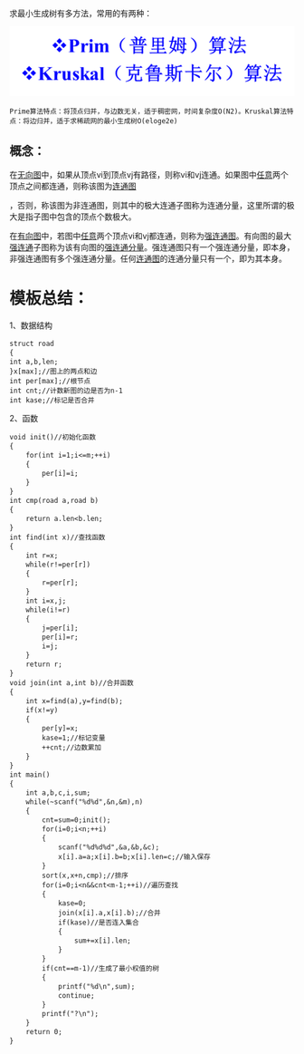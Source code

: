 求最小生成树有多方法，常用的有两种：

![](/assets/import1.png)

```
Prime算法特点：将顶点归并，与边数无关，适于稠密网，时间复杂度O(N2)。Kruskal算法特点：将边归并，适于求稀疏网的最小生成树O(eloge2e)    
```

## **概念：**

在[无向图](https://baike.baidu.com/item/%E6%97%A0%E5%90%91%E5%9B%BE/1680427)中，如果从顶点vi到顶点vj有路径，则称vi和vj连通。如果图中[任意](https://baike.baidu.com/item/%E4%BB%BB%E6%84%8F/26806)两个顶点之间都连通，则称该图为[连通图](https://baike.baidu.com/item/%E8%BF%9E%E9%80%9A%E5%9B%BE/6460995)

，否则，称该图为非连通图，则其中的极大连通子图称为连通分量，这里所谓的极大是指子图中包含的顶点个数极大。



在[有向图](https://baike.baidu.com/item/%E6%9C%89%E5%90%91%E5%9B%BE/1852743)中，若图中[任意](https://baike.baidu.com/item/%E4%BB%BB%E6%84%8F/26806)两个顶点vi和vj都连通，则称为[强连通图](https://baike.baidu.com/item/%E5%BC%BA%E8%BF%9E%E9%80%9A%E5%9B%BE/6769617)。有向图的最大[强连通](https://baike.baidu.com/item/%E5%BC%BA%E8%BF%9E%E9%80%9A/1131406)子图称为该有向图的[强连通分量](https://baike.baidu.com/item/%E5%BC%BA%E8%BF%9E%E9%80%9A%E5%88%86%E9%87%8F/7448759)。强连通图只有一个强连通分量，即本身，非强连通图有多个强连通分量。任何[连通图](https://baike.baidu.com/item/%E8%BF%9E%E9%80%9A%E5%9B%BE/6460995)的连通分量只有一个，即为其本身。

# 模板总结：

1、数据结构

```
struct road
{
int a,b,len;
}x[max];//图上的两点和边
int per[max];//根节点
int cnt;//计数新图的边是否为n-1
int kase;//标记是否合并

```

2、函数

```
void init()//初始化函数  
{  
    for(int i=1;i<=m;++i)  
    {  
        per[i]=i;  
    }  
} 
int cmp(road a,road b)  
{  
    return a.len<b.len;  
}  
int find(int x)//查找函数  
{  
    int r=x;  
    while(r!=per[r])  
    {  
        r=per[r];  
    }  
    int i=x,j;  
    while(i!=r)  
    {  
        j=per[i];  
        per[i]=r;  
        i=j;  
    }  
    return r;  
}
void join(int a,int b)//合并函数  
{  
    int x=find(a),y=find(b);  
    if(x!=y)  
    {  
        per[y]=x;  
        kase=1;//标记变量  
        ++cnt;//边数累加  
    }  
}  
int main()  
{  
    int a,b,c,i,sum;  
    while(~scanf("%d%d",&n,&m),n)  
    {  
        cnt=sum=0;init();  
        for(i=0;i<n;++i)  
        {  
            scanf("%d%d%d",&a,&b,&c);  
            x[i].a=a;x[i].b=b;x[i].len=c;//输入保存  
        }  
        sort(x,x+n,cmp);//排序  
        for(i=0;i<n&&cnt<m-1;++i)//遍历查找  
        {  
            kase=0;  
            join(x[i].a,x[i].b);//合并  
            if(kase)//是否连入集合  
            {  
                sum+=x[i].len;  
            }  
        }  
        if(cnt==m-1)//生成了最小权值的树  
        {  
            printf("%d\n",sum);  
            continue;  
        }  
        printf("?\n");  
    }  
    return 0;  
}     
```



